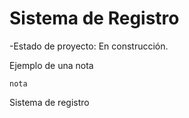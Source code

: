 <h1>Sistema de Registro</h1>

-Estado de proyecto: En construcción.

Ejemplo de una nota

```nota```

Sistema de registro
